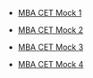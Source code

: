 <html>
<head></head>
<body>
	<ul>
	  <li><a href="https://ambarfulzele.github.io/Learnkul-ManishaMeshram/Mock1.html">MBA CET Mock 1</a></li>
	</ul>
	<ul>
	  <li><a href="https://ambarfulzele.github.io/Learnkul-ManishaMeshram/Mock2.html">MBA CET Mock 2</a></li>
	</ul>
	<ul>
	  <li><a href="https://ambarfulzele.github.io/Learnkul-ManishaMeshram/Mock3.html">MBA CET Mock 3</a></li>
	</ul>
	<ul>
	  <li><a href="https://ambarfulzele.github.io/Learnkul-ManishaMeshram/Mock4.html">MBA CET Mock 4</a></li>
	</ul>
</body></html>
